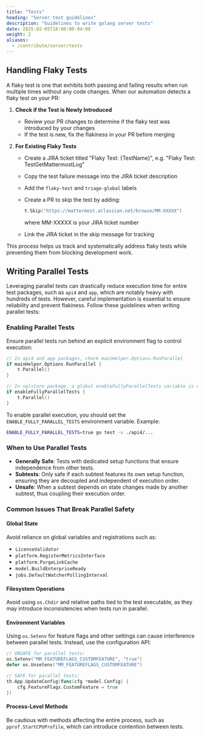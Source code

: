 ```yaml
---
title: "Tests"
heading: "Server test guidelines"
description: "Guidelines to write golang server tests"
date: 2025-02-05T18:00:00-04:00
weight: 2
aliases:
  - /contribute/server/tests
---
```


## Handling Flaky Tests

A flaky test is one that exhibits both passing and failing results when run multiple times without any code changes. When our automation detects a flaky test on your PR:

1. **Check if the Test is Newly Introduced**
   - Review your PR changes to determine if the flaky test was introduced by your changes
   - If the test is new, fix the flakiness in your PR before merging

2. **For Existing Flaky Tests**
   - Create a JIRA ticket titled "Flaky Test: {TestName}", e.g. "Flaky Test: TestGetMattermostLog"
   - Copy the test failure message into the JIRA ticket description
   - Add the `flaky-test` and `triage-global` labels
   - Create a PR to skip the test by adding:

     ```go
     t.Skip("https://mattermost.atlassian.net/browse/MM-XXXXX")
     ```

     where MM-XXXXX is your JIRA ticket number
   - Link the JIRA ticket in the skip message for tracking

This process helps us track and systematically address flaky tests while preventing them from blocking development work.

## Writing Parallel Tests

Leveraging parallel tests can drastically reduce execution time for entire test packages, such as `api4` and `app`, which are notably heavy with hundreds of tests. However, careful implementation is essential to ensure reliability and prevent flakiness. Follow these guidelines when writing parallel tests:

### Enabling Parallel Tests

Ensure parallel tests run behind an explicit environment flag to control execution:

```go
// In api4 and app packages, check mainHelper.Options.RunParallel
if mainHelper.Options.RunParallel {
    t.Parallel()
}

// In sqlstore package, a global enableFullyParallelTests variable is used instead
if enableFullyParallelTests {
    t.Parallel()
}
```

To enable parallel execution, you should set the `ENABLE_FULLY_PARALLEL_TESTS` environment variable. Example:

```bash
ENABLE_FULLY_PARALLEL_TESTS=true go test -v ./api4/...
```

### When to Use Parallel Tests

- **Generally Safe**: Tests with dedicated setup functions that ensure independence from other tests.
- **Subtests**: Only safe if each subtest features its own setup function, ensuring they are decoupled and independent of execution order.
- **Unsafe**: When a subtest depends on state changes made by another subtest, thus coupling their execution order.

### Common Issues That Break Parallel Safety

#### Global State

Avoid reliance on global variables and registrations such as:

- `LicenseValidator`
- `platform.RegisterMetricsInterface`
- `platform.PurgeLinkCache`
- `model.BuildEnterpriseReady`
- `jobs.DefaultWatcherPollingInterval`

#### Filesystem Operations

Avoid using `os.Chdir` and relative paths tied to the test executable, as they may introduce inconsistencies when tests run in parallel.

#### Environment Variables

Using `os.Setenv` for feature flags and other settings can cause interference between parallel tests. Instead, use the configuration API:

```go
// UNSAFE for parallel tests:
os.Setenv("MM_FEATUREFLAGS_CUSTOMFEATURE", "true")
defer os.Unsetenv("MM_FEATUREFLAGS_CUSTOMFEATURE")

// SAFE for parallel tests:
th.App.UpdateConfig(func(cfg *model.Config) {
    cfg.FeatureFlags.CustomFeature = true
})
```

#### Process-Level Methods

Be cautious with methods affecting the entire process, such as `pprof.StartCPUProfile`, which can introduce contention between tests.
